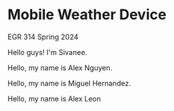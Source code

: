 # Mobile Weather Device
EGR 314 
Spring 2024

Hello guys! I'm Sivanee.

Hello, my name is Alex Nguyen.

Hello, my name is Miguel Hernandez.

Hello, my name is Alex Leon
